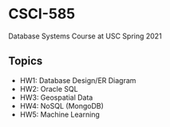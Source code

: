 # CSCI-585
Database Systems Course at USC Spring 2021

## Topics
* HW1: Database Design/ER Diagram
* HW2: Oracle SQL
* HW3: Geospatial Data
* HW4: NoSQL (MongoDB)
* HW5: Machine Learning
